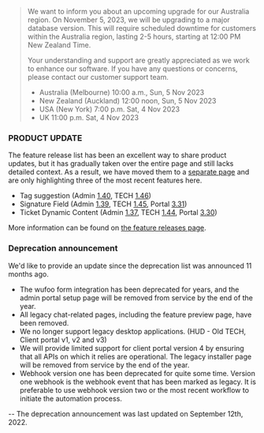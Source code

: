 > We want to inform you about an upcoming upgrade for our Australia region. On November 5, 2023, we will be upgrading to a major database version. This will require scheduled downtime for customers within the Australia region, lasting 2-5 hours, starting at 12:00 PM New Zealand Time.
>
> Your understanding and support are greatly appreciated as we work to enhance our software. If you have any questions or concerns, please contact our customer support team.
>
> * Australia (Melbourne) 10:00 a.m., Sun, 5 Nov 2023
> * New Zealand (Auckland) 12:00 noon, Sun, 5 Nov 2023
> * USA (New York) 7:00 p.m. Sat, 4 Nov 2023
> * UK 11:00 p.m. Sat, 4 Nov 2023

### PRODUCT UPDATE

The feature release list has been an excellent way to share product updates, but it has gradually taken over the entire page and still lacks detailed context. As a result, we have moved them to a [separate page](/configs/release-notes/feature-releases) and are only highlighting three of the most recent features here. 

* Tag suggestion (Admin [1.40](/configs/release-notes/admin/v1.40.1), TECH [1.46](/configs/release-notes/tech/v1.46))
* Signature Field (Admin [1.39](/configs/release-notes/admin/v1.39.1), TECH [1.45](/configs/release-notes/tech/v1.45), Portal [3.31](/configs/release-notes/portal/v3.31))
* Ticket Dynamic Content (Admin [1.37](/configs/release-notes/admin/v1.37.1), TECH [1.44](/configs/release-notes/tech/v1.44), Portal [3.30](/configs/release-notes/portal/v3.30))

More information can be found on [the feature releases page](/configs/release-notes/feature-releases). 

### Deprecation announcement

We'd like to provide an update since the deprecation list was announced 11 months ago. 

* The wufoo form integration has been deprecated for years, and the admin portal setup page will be removed from service by the end of the year. 
* All legacy chat-related pages, including the feature preview page, have been removed.
* We no longer support legacy desktop applications. (HUD - Old TECH, Client portal v1, v2 and v3)
* We will provide limited support for client portal version 4 by ensuring that all APIs on which it relies are operational. The legacy installer page will be removed from service by the end of the year.
* Webhook version one has been deprecated for quite some time. Version one webhook is the webhook event that has been marked as legacy. It is preferable to use webhook version two or the most recent workflow to initiate the automation process.

-- The deprecation announcement was last updated on September 12th, 2022. 
